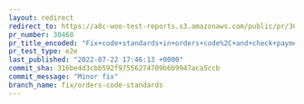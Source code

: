 ```yaml
---
layout: redirect
redirect_to: https://a8c-woo-test-reports.s3.amazonaws.com/public/pr/30468/e2e/index.html
pr_number: 30468
pr_title_encoded: "Fix+code+standards+in+orders+code%2C+and+check+payment+method+name+instead+of+title+on+get+order+totals"
pr_test_type: e2e
last_published: "2022-07-22 17:46:13 +0000"
commit_sha: 316be4d3cbb592f97556274709b6b9947aca5ccb
commit_message: "Minor fix"
branch_name: fix/orders-code-standards
---
```

